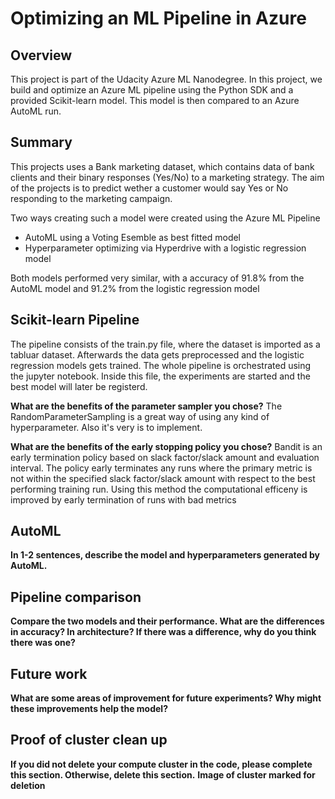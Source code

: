 # Optimizing an ML Pipeline in Azure

## Overview
This project is part of the Udacity Azure ML Nanodegree.
In this project, we build and optimize an Azure ML pipeline using the Python SDK and a provided Scikit-learn model.
This model is then compared to an Azure AutoML run.

## Summary
This projects uses a Bank marketing dataset, which contains data of bank clients and their binary responses (Yes/No) to a marketing strategy. The aim of the projects is to predict wether a customer would say Yes or No responding to the marketing campaign.

Two ways creating such a model were created using the Azure ML Pipeline

- AutoML using a Voting Esemble as best fitted model
- Hyperparameter optimizing via Hyperdrive with a logistic regression model

Both models performed very similar, with a accuracy of 91.8% from the AutoML model and 91.2% from the logistic regression model

## Scikit-learn Pipeline
The pipeline consists of the train.py file, where the dataset is imported as a tabluar dataset. Afterwards the data gets preprocessed and the logistic regression models gets trained.
The whole pipeline is orchestrated using the jupyter notebook. Inside this file, the experiments are started and the best model will later be registerd.

**What are the benefits of the parameter sampler you chose?**
The RandomParameterSampling is a great way of using any kind of hyperparameter. Also it's very is to implement.

**What are the benefits of the early stopping policy you chose?**
Bandit is an early termination policy based on slack factor/slack amount and evaluation interval. The policy early terminates any runs where the primary metric is not within the specified slack factor/slack amount with respect to the best performing training run. Using this method the computational efficeny is improved by early termination of runs with bad metrics


## AutoML
**In 1-2 sentences, describe the model and hyperparameters generated by AutoML.**

## Pipeline comparison
**Compare the two models and their performance. What are the differences in accuracy? In architecture? If there was a difference, why do you think there was one?**

## Future work
**What are some areas of improvement for future experiments? Why might these improvements help the model?**

## Proof of cluster clean up
**If you did not delete your compute cluster in the code, please complete this section. Otherwise, delete this section.**
**Image of cluster marked for deletion**
